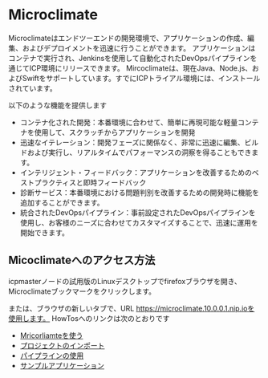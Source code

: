 # Microclimate
Microclimateはエンドツーエンドの開発環境で、アプリケーションの作成、編集、およびデプロイメントを迅速に行うことができます。
アプリケーションはコンテナで実行され、Jenkinsを使用して自動化されたDevOpsパイプラインを通じてICP環境にリリースできます。
Mircoclimateは、現在Java、Node.js、およびSwiftをサポートしています。すでにICPトライアル環境には、インストールされています。

以下のような機能を提供します
* コンテナ化された開発：本番環境に合わせて、簡単に再現可能な軽量コンテナを使用して、スクラッチからアプリケーションを開発
* 迅速なイテレーション：開発フェーズに関係なく、非常に迅速に編集、ビルドおよび実行し、リアルタイムでパフォーマンスの洞察を得ることもできます。
* インテリジェント・フィードバック：アプリケーションを改善するためのベストプラクティスと即時フィードバック
* 診断サービス：本番環境における問題判別を改善するための開発時に機能を追加することができます。
* 統合されたDevOpsパイプライン：事前設定されたDevOpsパイプラインを使用し、お客様のニーズに合わせてカスタマイズすることで、迅速に運用を開始できます。

## Micoclimateへのアクセス方法
icpmasterノードの試用版のLinuxデスクトップでfirefoxブラウザを開き、Microclimateブックマークをクリックします。

または、ブラウザの新しいタブで、URL https://microclimate.10.0.0.1.nip.ioを使用します。
HowTosへのリンクは次のとおりです
* [Mricorliamteを使う](https://microclimate-dev2ops.github.io/usingmicroclimate)
* [プロジェクトのインポート](https://microclimate-dev2ops.github.io/projectimport)
* [パイプラインの使用](https://microclimate-dev2ops.github.io/usingpipeline)
* [サンプルアプリケーション](https://microclimate-dev2ops.github.io/roguecloud)
